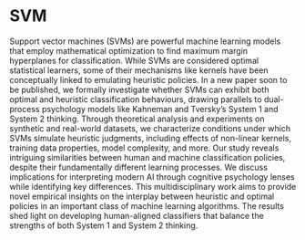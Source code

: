 # SVM
Support vector machines (SVMs) are powerful machine learning models that employ mathematical optimization to find maximum margin hyperplanes for classification. While SVMs are considered optimal statistical learners, some of their mechanisms like kernels have been conceptually linked to emulating heuristic policies. In a new paper soon to be published, we formally investigate whether SVMs can exhibit both optimal and heuristic classification behaviours, drawing parallels to dual-process psychology models like Kahneman and Tversky’s System 1 and System 2 thinking. Through theoretical analysis and experiments on synthetic and real-world datasets, we characterize conditions under which SVMs simulate heuristic judgments, including effects of non-linear kernels, training data properties, model complexity, and more. Our study reveals intriguing similarities between human and machine classification policies, despite their fundamentally different learning processes. We discuss implications for interpreting modern AI through cognitive psychology lenses while identifying key differences. This multidisciplinary work aims to provide novel empirical insights on the interplay between heuristic and optimal policies in an important class of machine learning algorithms. The results shed light on developing human-aligned classifiers that balance the strengths of both System 1 and System 2 thinking. 
